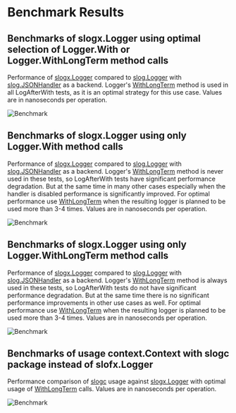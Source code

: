 # Benchmark Results

## Benchmarks of slogx.Logger using optimal selection of Logger.With or Logger.WithLongTerm method calls

Performance of [slogx.Logger](https://pkg.go.dev/github.com/pamburus/slogx#Logger) compared to [slog.Logger](https://pkg.go.dev/log/slog#Logger) with [slog.JSONHandler](https://pkg.go.dev/log/slog#JSONHandler) as a backend.
Logger's [WithLongTerm](https://pkg.go.dev/github.com/pamburus/slogx#Logger.WithLongTerm) method is used in all LogAfterWith tests, as it is an optimal strategy for this use case.
Values are in nanoseconds per operation.

![Benchmark](logger/benchmark-lt-optimal.svg)

## Benchmarks of slogx.Logger using only Logger.With method calls

Performance of [slogx.Logger](https://pkg.go.dev/github.com/pamburus/slogx#Logger) compared to [slog.Logger](https://pkg.go.dev/log/slog#Logger) with [slog.JSONHandler](https://pkg.go.dev/log/slog#JSONHandler) as a backend.
Logger's [WithLongTerm](https://pkg.go.dev/github.com/pamburus/slogx#Logger.WithLongTerm) method is never used in these tests, so LogAfterWith tests have significant performance degradation.
But at the same time in many other cases especially when the handler is disabled performance is significantly improved. For optimal performance use [WithLongTerm](https://pkg.go.dev/github.com/pamburus/slogx#Logger.WithLongTerm) when the resulting logger is planned to be used more than 3-4 times.
Values are in nanoseconds per operation.

![Benchmark](logger/benchmark-lt-never.svg)

## Benchmarks of slogx.Logger using only Logger.WithLongTerm method calls

Performance of [slogx.Logger](https://pkg.go.dev/github.com/pamburus/slogx#Logger) compared to [slog.Logger](https://pkg.go.dev/log/slog#Logger) with [slog.JSONHandler](https://pkg.go.dev/log/slog#JSONHandler) as a backend.
Logger's [WithLongTerm](https://pkg.go.dev/github.com/pamburus/slogx#Logger.WithLongTerm) method is always used in these tests, so LogAfterWith tests do not have significant performance degradation.
But at the same time there is no significant performance improvements in other use cases as well. For optimal performance use [WithLongTerm](https://pkg.go.dev/github.com/pamburus/slogx#Logger.WithLongTerm) when the resulting logger is planned to be used more than 3-4 times.
Values are in nanoseconds per operation.

![Benchmark](logger/benchmark-lt-always.svg)

## Benchmarks of usage context.Context with slogc package instead of slofx.Logger

Performance comparison of [slogc](https://pkg.go.dev/github.com/pamburus/slogx/slogc) usage against [slogx.Logger](https://pkg.go.dev/github.com/pamburus/slogx#Logger) with optimal usage of [WithLongTerm](https://pkg.go.dev/github.com/pamburus/slogx#Logger.WithLongTerm) calls.
Values are in nanoseconds per operation.

![Benchmark](slogc/benchmark-slogc.svg)
